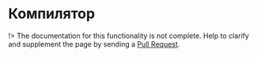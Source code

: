 # Компилятор

!> The documentation for this functionality is not complete. 
Help to clarify and supplement the page by sending a [Pull Request](https://github.com/railt/docs).
